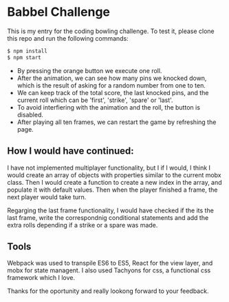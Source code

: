 # Babbel Challenge

This is my entry for the coding bowling challenge. To test it, please clone this repo and run the following commands:
```sh
$ npm install
$ npm start
```
   
- By pressing the orange button we execute one roll.
- After the animation, we can see how many pins we knocked down, which is the result of asking for a random number from one to ten.
- We can keep track of the total score, the last knocked pins, and the current roll which can be 'first', 'strike', 'spare' or 'last'.
- To avoid interfiering with the animation and the roll, the button is disabled.
- After playing all ten frames, we can restart the game by refreshing the page. 
## How I would have continued:

I have not implemented multiplayer functionality, but I if I would, I think I would create an array of objects with properties similar to the current mobx class. Then I would create a function to create a new index in the array, and populate it with default values.
Then when the player finished a frame, the next player would take turn.

Regarging the last frame functionality, I would have checked if the its the last frame, write the correspondnig conditional statements and add the extra rolls depending if a strike or a spare was made.


## Tools

Webpack was used to transpile ES6 to ES5, React for the view layer, and mobx for state managent.
I also used Tachyons for css, a functional css framework which I love.

Thanks for the oportunity and really lookong forward to your feedback.
